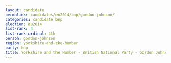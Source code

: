 ```yaml
---
layout: candidate
permalink: candidates/eu2014/bnp/gordon-johnson/
categories: candidate bnp
election: eu2014
list-rank: 4
list-rank-ordinal: 4th
person: gordon-johnson
region: yorkshire-and-the-humber
party: bnp
title: Yorkshire and the Humber - British National Party - Gordon Johnson
---
```

